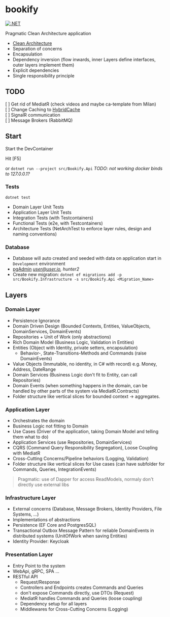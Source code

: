 # bookify
[![.NET](https://github.com/codingsteff/bookify/actions/workflows/dotnet.yml/badge.svg)](https://github.com/codingsteff/bookify/actions/workflows/dotnet.yml)

Pragmatic Clean Architecture application
* [Clean Architecture](https://blog.cleancoder.com/uncle-bob/2012/08/13/the-clean-architecture.html)
* Separation of concerns
* Encapsulation
* Dependency inversion (flow inwards, inner Layers define interfaces, outer layers implement them)
* Explicit dependencies
* Single responsibility principle



## TODO
[ ] Get rid of MediatR (check videos and maybe ca-template from Milan)    
[ ] Change Caching to [HybridCache](https://devblogs.microsoft.com/dotnet/hybrid-cache-is-now-ga/)  
[ ] SignalR communication  
[ ] Message Brokers (RabbitMQ)  


## Start
Start the DevContainer

Hit [F5]

or `dotnet run --project src/Bookify.Api` *TODO: not working docker binds to 127.0.0.1?*

### Tests

`dotnet test`

* Domain Layer Unit Tests
* Application Layer Unit Tests
* Integration Tests (with Testcontainers)
* Functional Tests (e2e, with Testcontainers)
* Architecture Tests (NetArchTest to enforce layer rules, design and naming conventions)

### Database
* Database will auto created and seeded with data on application start in `Development` environment
* [pgAdmin](http://localhost:8080) *user@user.io, hunter2*
* Create new migration: `dotnet ef migrations add -p src/Bookify.Infrastructure -s src/Bookify.Api <Migration_Name>`



## Layers

### Domain Layer
* Persistence Ignorance
* Domain Driven Design (Bounded Contexts, Entities, ValueObjects, DomainServices, DomainEvents)
* Repositories + Unit of Work (only abstractions)
* Rich Domain Model (Business Logic, Validation in Entities)
* Entities (Object with Identity, private setters, encapsulation)
  * Behavior-, State-Transitions-Methods and Commands (raise DomainEvents)
* Value Objects (Immutable, no identity, in C# with record) e.g. Money, Address, DateRange
* Domain Services (Business Logic don't fit to Entity, can call Repositories)
* Domain Events (when something happens in the domain, can be handled by other parts of the system via MediatR.Contracts)
* Folder structure like vertical slices for bounded context -> aggregates.

### Application Layer
* Orchestrates the domain
* Business Logic not fitting to Domain
* Use Cases (Driver of the application, taking Domain Model and telling them what to do)
* Application Services (use Repositories, DomainServices)
* CQRS (Command Query Responsibility Segregation), Loose Coupling with MediatR
* Cross-Cutting Concerns/Pipeline behaviors (Logging, Validation)
* Folder structure like vertical slices for Use cases (can have subfolder for Commands, Queries, IntegrationEvents)

> Pragmatic: use of Dapper for access ReadModels, normaly don't directly use external libs

### Infrastructure Layer
* External concerns (Database, Message Brokers, Identity Providers, File Systems, ...)
* Implementations of abstractions
* Persistence (EF Core and PostgresSQL)
* Transactional Outbox Message Pattern for reliable DomainEvents in distributed systems (UnitOfWork when saving Entities)
* Identity Provider: Keycloak

### Presentation Layer
* Entry Point to the system
* WebApi, gRPC, SPA ...
* RESTful API
  * Request/Response
  * Controllers and Endpoints creates Commands and Queries
  * don't expose Commands directly, use DTOs (Request)
  * MediatR handles Commands and Queries (loose coupling)
  * Dependency setup for all layers
  * Middlewares for Cross-Cutting Concerns (Logging)
